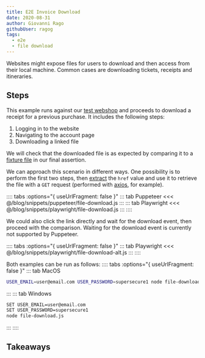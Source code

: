 ```yaml
---
title: E2E Invoice Download
date: 2020-08-31
author: Giovanni Rago
githubUser: ragog
tags: 
  - e2e
  - file download
---
```


Websites might expose files for users to download and then access from their local machine. Common cases are downloading tickets, receipts and itineraries.

## Steps

This example runs against our [test webshop](https://danube-webshop.herokuapp.com/) and proceeds to download a receipt for a previous purchase. It includes the following steps:

1. Logging in to the website
2. Navigating to the account page
3. Downloading a linked file

We will check that the downloaded file is as expected by comparing it to a [fixture file](test-data-intro.md) in our final assertion.

We can approach this scenario in different ways. One possibility is to perform the first two steps, then [extract](basics-scraping.md) the `href` value and use it to retrieve the file with a `GET` request (performed with [axios](https://github.com/axios/axios), for example).

:::: tabs :options="{ useUrlFragment: false }"
::: tab Puppeteer 
<<< @/blog/snippets/puppeteer/file-download.js
:::
::: tab Playwright
<<< @/blog/snippets/playwright/file-download.js
:::
::::

We could also click the link directly and wait for the download event, then proceed with the comparison. Waiting for the download event is currently not supported by Puppeteer.

:::: tabs :options="{ useUrlFragment: false }"
::: tab Playwright
<<< @/blog/snippets/playwright/file-download-alt.js
:::
::::

Both examples can be run as follows:
:::: tabs :options="{ useUrlFragment: false }"
::: tab MacOS
```sh
USER_EMAIL=user@email.com USER_PASSWORD=supersecure1 node file-download.js
```
:::
::: tab Windows
```sh
SET USER_EMAIL=user@email.com
SET USER_PASSWORD=supersecure1
node file-download.js
```
:::
::::

## Takeaways